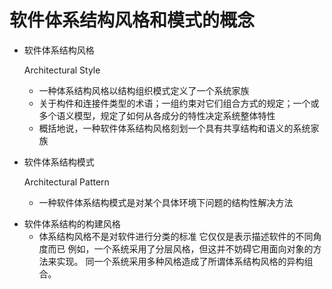 # 软件体系结构风格和模式的概念

- 软件体系结构风格

  Architectural Style

  - 一种体系结构风格以结构组织模式定义了一个系统家族
  - 关于构件和连接件类型的术语；一组约束对它们组合方式的规定；一个或多个语义模型，规定了如何从各成分的特性决定系统整体特性
  - 概括地说，一种软件体系结构风格刻划一个具有共享结构和语义的系统家族



- 软件体系结构模式

  Architectural Pattern

  - 一种软件体系结构模式是对某个具体环境下问题的结构性解决方法



+ 软件体系结构的构建风格
  + 体系结构风格不是对软件进行分类的标准 它仅仅是表示描述软件的不同角度而已 例如，一个系统采用了分层风格，但这并不妨碍它用面向对象的方法来实现。 同一个系统采用多种风格造成了所谓体系结构风格的异构组合。

